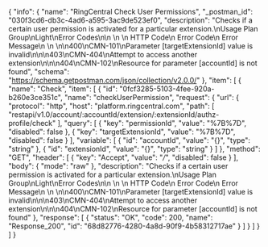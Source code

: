 {
  "info": {
    "name": "RingCentral Check User Permissions",
    "_postman_id": "030f3cd6-db3c-4ad6-a595-3ac9de523ef0",
    "description": "Checks if a certain user permission is activated for a particular extension.\nUsage Plan Group\nLight\nError Codes\n\n \n  \n   HTTP Code\n   Error Code\n   Error Message\n   \n \n\n400\nCMN-101\nParameter [targetExtensionId] value is invalid\n\n\n403\nCMN-404\nAttempt to access another extension\n\n\n404\nCMN-102\nResource for parameter [accountId] is not found",
    "schema": "https://schema.getpostman.com/json/collection/v2.0.0/"
  },
  "item": [
    {
      "name": "Check",
      "item": [
        {
          "id": "0fcf3285-5103-4fee-920a-b260e3ce351c",
          "name": "checkUserPermission",
          "request": {
            "url": {
              "protocol": "http",
              "host": "platform.ringcentral.com",
              "path": [
                "restapi/v1.0/account/:accountId/extension/:extensionId/authz-profile/check"
              ],
              "query": [
                {
                  "key": "permissionId",
                  "value": "%7B%7D",
                  "disabled": false
                },
                {
                  "key": "targetExtensionId",
                  "value": "%7B%7D",
                  "disabled": false
                }
              ],
              "variable": [
                {
                  "id": "accountId",
                  "value": "{}",
                  "type": "string"
                },
                {
                  "id": "extensionId",
                  "value": "{}",
                  "type": "string"
                }
              ]
            },
            "method": "GET",
            "header": [
              {
                "key": "Accept",
                "value": "*/*",
                "disabled": false
              }
            ],
            "body": {
              "mode": "raw"
            },
            "description": "Checks if a certain user permission is activated for a particular extension.\nUsage Plan Group\nLight\nError Codes\n\n \n  \n   HTTP Code\n   Error Code\n   Error Message\n   \n \n\n400\nCMN-101\nParameter [targetExtensionId] value is invalid\n\n\n403\nCMN-404\nAttempt to access another extension\n\n\n404\nCMN-102\nResource for parameter [accountId] is not found"
          },
          "response": [
            {
              "status": "OK",
              "code": 200,
              "name": "Response_200",
              "id": "68d82776-4280-4a8d-90f9-4b58312717ae"
            }
          ]
        }
      ]
    }
  ]
}